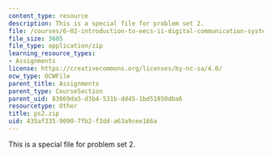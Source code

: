 ```yaml
---
content_type: resource
description: This is a special file for problem set 2.
file: /courses/6-02-introduction-to-eecs-ii-digital-communication-systems-fall-2012/435af33590907fb2f3dda63a9cee166a_ps2.zip
file_size: 3605
file_type: application/zip
learning_resource_types:
- Assignments
license: https://creativecommons.org/licenses/by-nc-sa/4.0/
ocw_type: OCWFile
parent_title: Assignments
parent_type: CourseSection
parent_uid: 83069da5-d3b4-531b-dd45-1bd51850dba6
resourcetype: Other
title: ps2.zip
uid: 435af335-9090-7fb2-f3dd-a63a9cee166a
---
```

This is a special file for problem set 2.